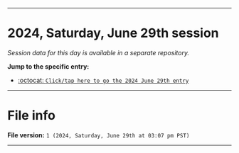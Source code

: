 
***

# 2024, Saturday, June 29th session

_Session data for this day is available in a separate repository._

**Jump to the specific entry:**

- [:octocat: `Click/tap here to go the 2024 June 29th entry`](https://github.com/seanpm2001/SeansLifeArchive_Images_TinyTower_Y2024/tree/SeansLifeArchive_Images_TinyTower_Y2024_Main-dev/2024/06_June/29/)

***

# File info

**File version:** `1 (2024, Saturday, June 29th at 03:07 pm PST)`

***
